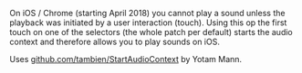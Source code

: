 On iOS / Chrome (starting April 2018) you cannot play a sound unless the playback was initiated by a user interaction (touch).
Using this op the first touch on one of the selectors (the whole patch per default) starts the audio context and therefore allows you to play sounds on iOS.

Uses [github.com/tambien/StartAudioContext](https://github.com/tambien/StartAudioContext) by Yotam Mann.
